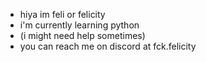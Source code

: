 - hiya im feli or felicity
- i'm currently learning python
- (i might need help sometimes)
- you can reach me on discord at fck.felicity
  
